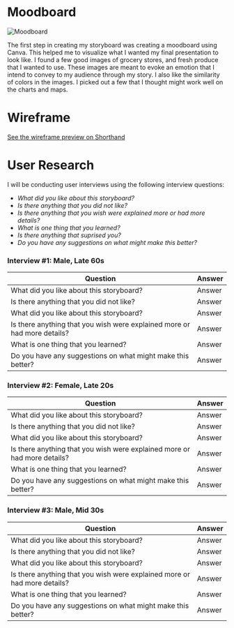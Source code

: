 # Moodboard
![Moodboard](https://user-images.githubusercontent.com/13319538/193477646-ac580e73-b67b-4a0e-9ba8-bce422c16c0a.png)

The first step in creating my storyboard was creating a moodboard using Canva. This helped me to visualize what I wanted my final presentation to look like. I found a few good images of grocery stores, and fresh produce that I wanted to use. These images are meant to evoke an emotion that I intend to convey to my audience through my story. I also like the similarity of colors in the images. I picked out a few that I thought might work well on the charts and maps.

# Wireframe
[See the wireframe preview on Shorthand](https://preview.shorthand.com/tqDIQ4mRXE4CqFao)

# User Research
I will be conducting user interviews using the following interview questions:

- *What did you like about this storyboard?*
- *Is there anything that you did not like?*
- *Is there anything that you wish were explained more or had more details?*
- *What is one thing that you learned?*
- *Is there anything that suprised you?*
- *Do you have any suggestions on what might make this better?*

### Interview #1: Male, Late 60s
| Question | Answer |
| --- | --- |
| What did you like about this storyboard? | Answer |
| Is there anything that you did not like? | Answer |
| What did you like about this storyboard? | Answer |
| Is there anything that you wish were explained more or had more details? | Answer |
| What is one thing that you learned? | Answer |
| Do you have any suggestions on what might make this better? | Answer |

### Interview #2: Female, Late 20s
| Question | Answer |
| --- | --- |
| What did you like about this storyboard? | Answer |
| Is there anything that you did not like? | Answer |
| What did you like about this storyboard? | Answer |
| Is there anything that you wish were explained more or had more details? | Answer |
| What is one thing that you learned? | Answer |
| Do you have any suggestions on what might make this better? | Answer |

### Interview #3: Male, Mid 30s
| Question | Answer |
| --- | --- |
| What did you like about this storyboard? | Answer |
| Is there anything that you did not like? | Answer |
| What did you like about this storyboard? | Answer |
| Is there anything that you wish were explained more or had more details? | Answer |
| What is one thing that you learned? | Answer |
| Do you have any suggestions on what might make this better? | Answer |
